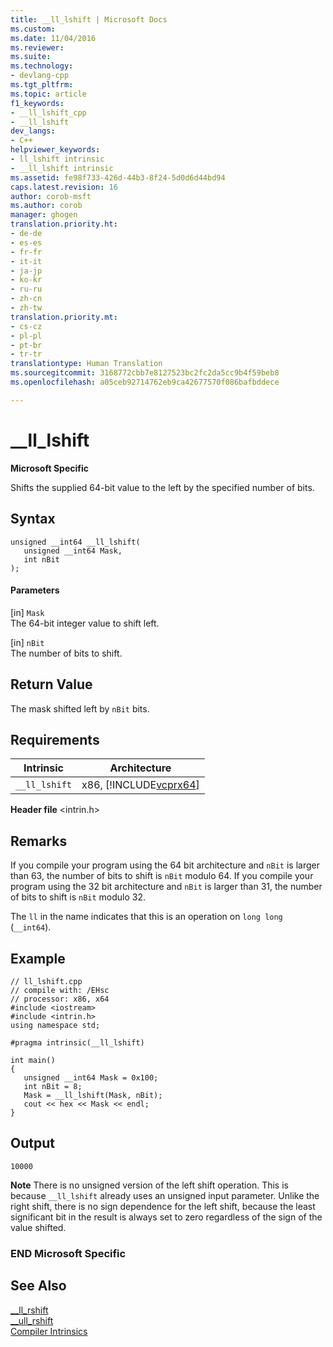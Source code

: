 ```yaml
---
title: __ll_lshift | Microsoft Docs
ms.custom: 
ms.date: 11/04/2016
ms.reviewer: 
ms.suite: 
ms.technology:
- devlang-cpp
ms.tgt_pltfrm: 
ms.topic: article
f1_keywords:
- __ll_lshift_cpp
- __ll_lshift
dev_langs:
- C++
helpviewer_keywords:
- ll_lshift intrinsic
- __ll_lshift intrinsic
ms.assetid: fe98f733-426d-44b3-8f24-5d0d6d44bd94
caps.latest.revision: 16
author: corob-msft
ms.author: corob
manager: ghogen
translation.priority.ht:
- de-de
- es-es
- fr-fr
- it-it
- ja-jp
- ko-kr
- ru-ru
- zh-cn
- zh-tw
translation.priority.mt:
- cs-cz
- pl-pl
- pt-br
- tr-tr
translationtype: Human Translation
ms.sourcegitcommit: 3168772cbb7e8127523bc2fc2da5cc9b4f59beb8
ms.openlocfilehash: a05ceb92714762eb9ca42677570f086bafbddece

---
```

# __ll_lshift
**Microsoft Specific**  
  
 Shifts the supplied 64-bit value to the left by the specified number of bits.  
  
## Syntax  
  
```  
unsigned __int64 __ll_lshift(  
   unsigned __int64 Mask,  
   int nBit  
);  
```  
  
#### Parameters  
 [in] `Mask`  
 The 64-bit integer value to shift left.  
  
 [in] `nBit`  
 The number of bits to shift.  
  
## Return Value  
 The mask shifted left by `nBit` bits.  
  
## Requirements  
  
|Intrinsic|Architecture|  
|---------------|------------------|  
|`__ll_lshift`|x86, [!INCLUDE[vcprx64](../assembler/inline/includes/vcprx64_md.md)]|  
  
 **Header file** \<intrin.h>  
  
## Remarks  
 If you compile your program using the 64 bit architecture and `nBit` is larger than 63, the number of bits to shift is `nBit` modulo 64. If you compile your program using the 32 bit architecture and `nBit` is larger than 31, the number of bits to shift is `nBit` modulo 32.  
  
 The `ll` in the name indicates that this is an operation on `long long` (`__int64`).  
  
## Example  
  
```  
// ll_lshift.cpp  
// compile with: /EHsc  
// processor: x86, x64  
#include <iostream>  
#include <intrin.h>  
using namespace std;  
  
#pragma intrinsic(__ll_lshift)  
  
int main()  
{  
   unsigned __int64 Mask = 0x100;  
   int nBit = 8;  
   Mask = __ll_lshift(Mask, nBit);  
   cout << hex << Mask << endl;  
}  
```  
  
## Output  
  
```  
10000  
```  
  
 **Note** There is no unsigned version of the left shift operation. This is because `__ll_lshift` already uses an unsigned input parameter. Unlike the right shift, there is no sign dependence for the left shift, because the least significant bit in the result is always set to zero regardless of the sign of the value shifted.  
  
### END Microsoft Specific  
  
## See Also  
 [__ll_rshift](../intrinsics/ll-rshift.md)   
 [__ull_rshift](../intrinsics/ull-rshift.md)   
 [Compiler Intrinsics](../intrinsics/compiler-intrinsics.md)


<!--HONumber=Jan17_HO2-->


